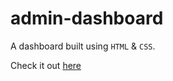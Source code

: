# admin-dashboard

A dashboard built using `HTML` & `CSS`.

Check it out [here](https://harshalshirote2002.github.io/admin-dashboard/)
